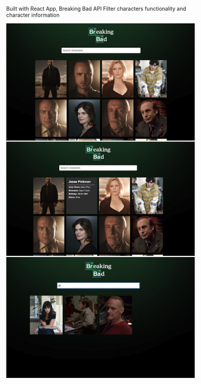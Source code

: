 Built with React App,
Breaking Bad API
Filter characters functionality and character information


![](images/breakingbad.jpg)
![](images/breakingbad2.jpg)
![](images/breakingbad3.jpg)
